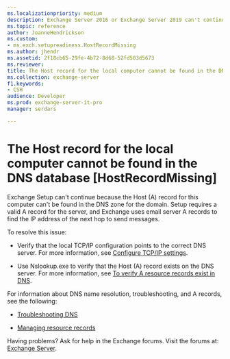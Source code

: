 ```yaml
---
ms.localizationpriority: medium
description: Exchange Server 2016 or Exchange Server 2019 can't continue because the target server's A record is missing from DNS.
ms.topic: reference
author: JoanneHendrickson
ms.custom:
- ms.exch.setupreadiness.HostRecordMissing
ms.author: jhendr
ms.assetid: 2f18cb65-29fe-4b72-8d68-52fd503d5673
ms.reviewer: 
title: The Host record for the local computer cannot be found in the DNS database [HostRecordMissing]
ms.collection: exchange-server
f1.keywords:
- CSH
audience: Developer
ms.prod: exchange-server-it-pro
manager: serdars

---
```


# The Host record for the local computer cannot be found in the DNS database [HostRecordMissing]

Exchange Setup can't continue because the Host (A) record for this computer can't be found in the DNS zone for the domain. Setup requires a valid A record for the server, and Exchange uses email server A records to find the IP address of the next hop to send messages.

To resolve this issue:

- Verify that the local TCP/IP configuration points to the correct DNS server. For more information, see [Configure TCP/IP settings](/previous-versions/windows/it-pro/windows-server-2008-R2-and-2008/cc731673(v=ws.10)).

- Use Nslookup.exe to verify that the Host (A) record exists on the DNS server. For more information, see [To verify A resource records exist in DNS](/previous-versions/orphan-topics/ws.10/cc772976(v=ws.10)).

For information about DNS name resolution, troubleshooting, and A records, see the following:

- [Troubleshooting DNS](/previous-versions/windows/it-pro/windows-server-2008-R2-and-2008/cc753041(v=ws.11))

- [Managing resource records](/previous-versions/windows/it-pro/windows-server-2008-R2-and-2008/cc754308(v=ws.11))

Having problems? Ask for help in the Exchange forums. Visit the forums at: [Exchange Server](https://social.technet.microsoft.com/forums/office/home?category=exchangeserver).
